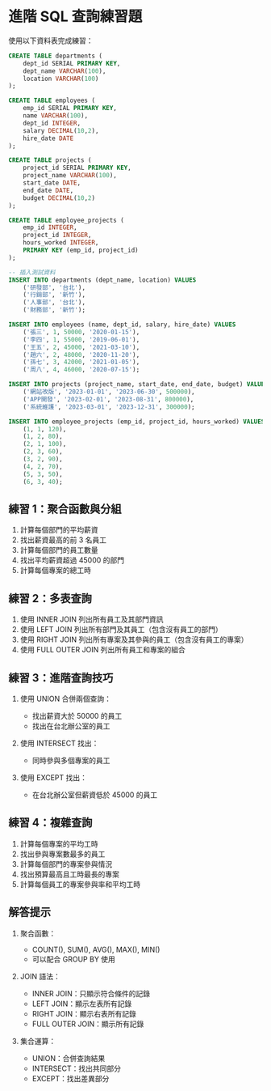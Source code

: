 # 進階 SQL 查詢練習題

使用以下資料表完成練習：

```sql
CREATE TABLE departments (
    dept_id SERIAL PRIMARY KEY,
    dept_name VARCHAR(100),
    location VARCHAR(100)
);

CREATE TABLE employees (
    emp_id SERIAL PRIMARY KEY,
    name VARCHAR(100),
    dept_id INTEGER,
    salary DECIMAL(10,2),
    hire_date DATE
);

CREATE TABLE projects (
    project_id SERIAL PRIMARY KEY,
    project_name VARCHAR(100),
    start_date DATE,
    end_date DATE,
    budget DECIMAL(10,2)
);

CREATE TABLE employee_projects (
    emp_id INTEGER,
    project_id INTEGER,
    hours_worked INTEGER,
    PRIMARY KEY (emp_id, project_id)
);

-- 插入測試資料
INSERT INTO departments (dept_name, location) VALUES
    ('研發部', '台北'),
    ('行銷部', '新竹'),
    ('人事部', '台北'),
    ('財務部', '新竹');

INSERT INTO employees (name, dept_id, salary, hire_date) VALUES
    ('張三', 1, 50000, '2020-01-15'),
    ('李四', 1, 55000, '2019-06-01'),
    ('王五', 2, 45000, '2021-03-10'),
    ('趙六', 2, 48000, '2020-11-20'),
    ('孫七', 3, 42000, '2021-01-05'),
    ('周八', 4, 46000, '2020-07-15');

INSERT INTO projects (project_name, start_date, end_date, budget) VALUES
    ('網站改版', '2023-01-01', '2023-06-30', 500000),
    ('APP開發', '2023-02-01', '2023-08-31', 800000),
    ('系統維護', '2023-03-01', '2023-12-31', 300000);

INSERT INTO employee_projects (emp_id, project_id, hours_worked) VALUES
    (1, 1, 120),
    (1, 2, 80),
    (2, 1, 100),
    (2, 3, 60),
    (3, 2, 90),
    (4, 2, 70),
    (5, 3, 50),
    (6, 3, 40);
```

## 練習 1：聚合函數與分組

1. 計算每個部門的平均薪資
2. 找出薪資最高的前 3 名員工
3. 計算每個部門的員工數量
4. 找出平均薪資超過 45000 的部門
5. 計算每個專案的總工時

## 練習 2：多表查詢

1. 使用 INNER JOIN 列出所有員工及其部門資訊
2. 使用 LEFT JOIN 列出所有部門及其員工（包含沒有員工的部門）
3. 使用 RIGHT JOIN 列出所有專案及其參與的員工（包含沒有員工的專案）
4. 使用 FULL OUTER JOIN 列出所有員工和專案的組合

## 練習 3：進階查詢技巧

1. 使用 UNION 合併兩個查詢：
   - 找出薪資大於 50000 的員工
   - 找出在台北辦公室的員工

2. 使用 INTERSECT 找出：
   - 同時參與多個專案的員工

3. 使用 EXCEPT 找出：
   - 在台北辦公室但薪資低於 45000 的員工

## 練習 4：複雜查詢

1. 計算每個專案的平均工時
2. 找出參與專案數最多的員工
3. 計算每個部門的專案參與情況
4. 找出預算最高且工時最長的專案
5. 計算每個員工的專案參與率和平均工時

## 解答提示

1. 聚合函數：
   - COUNT(), SUM(), AVG(), MAX(), MIN()
   - 可以配合 GROUP BY 使用

2. JOIN 語法：
   - INNER JOIN：只顯示符合條件的記錄
   - LEFT JOIN：顯示左表所有記錄
   - RIGHT JOIN：顯示右表所有記錄
   - FULL OUTER JOIN：顯示所有記錄

3. 集合運算：
   - UNION：合併查詢結果
   - INTERSECT：找出共同部分
   - EXCEPT：找出差異部分